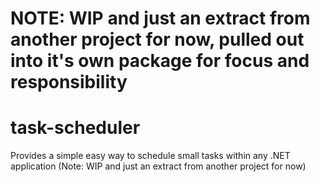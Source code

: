 # NOTE: WIP and just an extract from another project for now, pulled out into it's own package for focus and responsibility 

# task-scheduler
Provides a simple easy way to schedule small tasks within any .NET application (Note: WIP and just an extract from another project for now)
